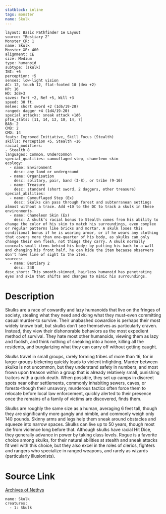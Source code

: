 ```yaml
---
statblock: inline
tags: monster
name: Skulk
---
```

```statblock
layout: Basic Pathfinder 1e Layout
source: "Bestiary 2"
Monster_CR: 1
name: Skulk
Monster_XP: 400
alignment: CE
size: Medium
type: humanoid
subtype: (skulk)
INI: +6
perception: +5
senses: low-light vision
AC: 12, touch 12, flat-footed 10 (dex +2)
HP: 16
HD: 3d8+3
saves: Fort +2, Ref +5, Will +3
speed: 30 ft.
melee: short sword +2 (1d6/19-20)
ranged: dagger +4 (1d4/19-20)
special_attacks: sneak attack +1d6
pf1e_stats: [11, 14, 13, 10, 14, 7]
BAB: 2
CMB: 2
CMD: 14
feats: Improved Initiative, Skill Focus (Stealth)
skills: Perception +5, Stealth +16
racial_modifiers:
- Stealth 8
languages: Common, Undercommon
special_qualities: camouflaged step, chameleon skin
ecology:
  - name: Environment
    desc: any land or underground
  - name: Organisation
    desc: solitary, pair, band (3-8), or tribe (9-16)
  - name: Treasure
    desc: standard (short sword, 2 daggers, other treasure)
special_abilities:
  - name: Camouflaged Step (Ex)
    desc: Skulks can pass through forest and subterranean settings almost without a trace. Add +10 to the DC to track a skulk in these environments.
  - name: Chameleon Skin (Ex)
    desc: A skulk’s racial bonus to Stealth comes from his ability to change the color of his skin to match his surroundings, even complex or regular patterns like bricks and mortar. A skulk loses this conditional bonus if he is wearing armor, or if he wears any clothing that covers more than one-quarter of his body, as skulks can only change their own flesh, not things they carry. A skulk normally conceals small items behind his body; by putting his back to a wall and changing his front half, he can hide the item because observers don’t have line of sight to the item.
sources:
  - name: Bestiary 2
    desc: 248
desc_short: This smooth-skinned, hairless humanoid has penetrating eyes and skin that shifts and changes to mimic his surroundings.
```
# Description
Skulks are a race of cowardly and lazy humanoids that live on the fringes of society, stealing what they need and doing what they must-even committing casual murder-to survive. Their unabashed cowardice is perhaps their most widely known trait, but skulks don’t see themselves as particularly craven. Instead, they view their dishonorable behaviors as the most expedient method of survival. They hate most other humanoids, viewing them as lazy and foolish, and think nothing of sneaking into a home, killing all the residents, and burglarizing what they can carry off without getting caught.

Skulks travel in small groups, rarely forming tribes of more than 16, for in larger groups bickering quickly leads to violent infighting. Murder between skulks is not uncommon, but they understand safety in numbers, and most frown upon treason within a group that is already relatively small, punishing traitors with a quick death. When possible, they set up camps in discreet spots near other settlements, commonly inhabiting sewers, caves, or forests-though their unsavory, murderous tactics often force them to relocate before local law enforcement, quickly alerted to their presence once the remains of a family of victims are discovered, finds them.

Skulks are roughly the same size as a human, averaging 6 feet tall, though they are significantly more gangly and nimble, and commonly weigh only 140 pounds. Skinny arms and legs help them sneak around obstacles and squeeze into narrow spaces. Skulks can live up to 50 years, though most die from violence long before that. Although skulks have racial Hit Dice, they generally advance in power by taking class levels. Rogue is a favorite choice among skulks, for their natural abilities at stealth and sneak attacks fit well with this choice, but they also excel in the roles of clerics, fighters and rangers who specialize in ranged weapons, and rarely as wizards (particularly illusionists).
# Source Link
[Archives of Nethys](https://aonprd.com/MonsterDisplay.aspx?ItemName=Skulk)
```encounter-table
name: Skulk
creatures:
  - 1: Skulk
```
